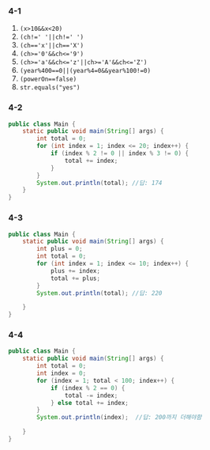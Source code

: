 ### 4-1

1. `(x>10&&x<20)`
2. `(ch!=' '||ch!='	')` 
3. `(ch=='x'||ch=='X')`
4. `(ch>='0'&&ch<='9')` 
5. `(ch>='a'&&ch<='z'||ch>='A'&&ch<='Z')` 
6. `(year%400==0||(year%4=0&&year%100!=0)`
7. `(powerOn==false)`
8. `str.equals("yes")`

### 4-2

```java
public class Main {
    static public void main(String[] args) {
        int total = 0;
        for (int index = 1; index <= 20; index++) {
            if (index % 2 != 0 || index % 3 != 0) {
                total += index;
            }
        }
        System.out.println(total); //답: 174
    }
}
```

### 4-3

```java
public class Main {
    static public void main(String[] args) {
        int plus = 0;
        int total = 0;
        for (int index = 1; index <= 10; index++) {
            plus += index;
            total += plus;
        }
        System.out.println(total); //답: 220

    }
}
```

### 4-4

```java
public class Main {
    static public void main(String[] args) {
        int total = 0;
        int index = 0;
        for (index = 1; total < 100; index++) {
            if (index % 2 == 0) {
                total -= index;
            } else total += index;
        }
        System.out.println(index);  //답: 200까지 더해야함

    }
}
```